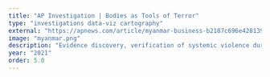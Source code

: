 ```yaml
---
title: "AP Investigation | Bodies as Tools of Terror"
type: "investigations data-viz cartography"
external: "https://apnews.com/article/myanmar-business-b2187c696e428139437778aeab0c43d4"
image: "myanmar.png"
description: "Evidence discovery, verification of systemic violence during Myanmar's coup"
year: "2021"
order: 5.0
---
```


